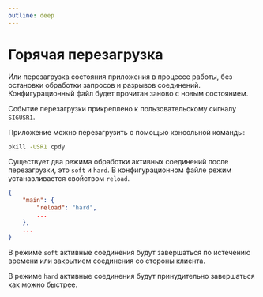 ```yaml
---
outline: deep
---
```


# Горячая перезагрузка

Или перезагрузка состояния приложения в процессе работы, без остановки обработки запросов и разрывов соединений. Конфигурационный файл будет прочитан заново с новым состоянием.

Событие перезагрузки прикреплено к пользовательскому сигналу `SIGUSR1`.

Приложение можно перезагрузить с помощью консольной команды:

```bash
pkill -USR1 cpdy
```

Существует два режима обработки активных соединений после перезагрузки, это `soft` и `hard`.
В конфигурационном файле режим устанавливается свойством `reload`.

```json
{
    "main": {
        "reload": "hard",
        ...
    },
    ...
}
```

В режиме `soft` активные соединения будут завершаться по истечению времени или закрытием соединения со стороны клиента.

В режиме `hard` активные соединения будут принудительно завершаться как можно быстрее.